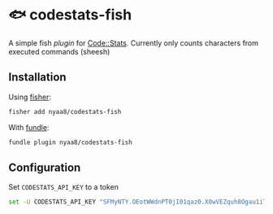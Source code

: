 🐟 codestats-fish
=================

A simple fish *plugin* for [Code::Stats](https://codestats.net/).
Currently only counts characters from executed commands (sheesh)

Installation
------------

Using [fisher](https://github.com/jorgebucaran/fisher):

```sh
fisher add nyaa8/codestats-fish
```

With [fundle](https://github.com/danhper/fundle):

```sh
fundle plugin nyaa8/codestats-fish
```

Configuration
-------------

Set `CODESTATS_API_KEY` to a token
```sh
set -U CODESTATS_API_KEY "SFMyNTY.OEotWWdnPT0jI01qaz0.X0wVEZquh8Ogau1iTtBihYqqL71FD8N6p5ChQiIpaxQ"
```


